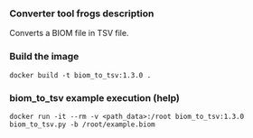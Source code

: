 ### Converter tool frogs description ###

Converts a BIOM file in TSV file.

### Build the image ###

`docker build -t biom_to_tsv:1.3.0 .`

### biom_to_tsv example execution (help) ###

`docker run -it --rm -v <path_data>:/root biom_to_tsv:1.3.0 biom_to_tsv.py -b /root/example.biom`

